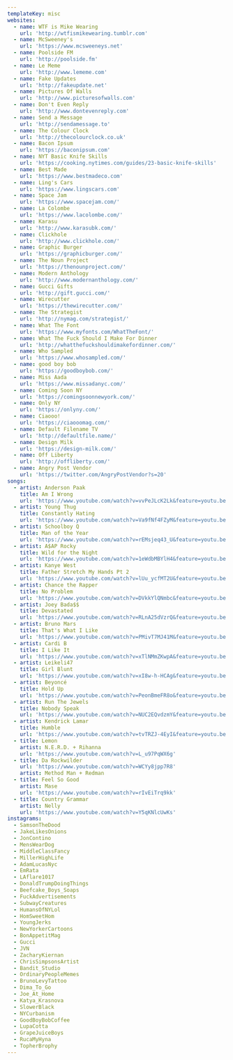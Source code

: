 ```yaml
---
templateKey: misc
websites:
  - name: WTF is Mike Wearing
    url: 'http://wtfismikewearing.tumblr.com'
  - name: McSweeney's
    url: 'https://www.mcsweeneys.net'
  - name: Poolside FM
    url: 'http://poolside.fm'
  - name: Le Meme
    url: 'http://www.lememe.com'
  - name: Fake Updates
    url: 'http://fakeupdate.net'
  - name: Pictures Of Walls
    url: 'http://www.picturesofwalls.com'
  - name: Don't Even Reply
    url: 'http://www.dontevenreply.com'
  - name: Send a Message
    url: 'http://sendamessage.to'
  - name: The Colour Clock
    url: 'http://thecolourclock.co.uk'
  - name: Bacon Ipsum
    url: 'https://baconipsum.com'
  - name: NYT Basic Knife Skills
    url: 'https://cooking.nytimes.com/guides/23-basic-knife-skills'
  - name: Best Made
    url: 'https://www.bestmadeco.com'
  - name: Ling's Cars
    url: 'https://www.lingscars.com'
  - name: Space Jam
    url: 'https://www.spacejam.com/'
  - name: La Colombe
    url: 'https://www.lacolombe.com/'
  - name: Karasu
    url: 'http://www.karasubk.com/'
  - name: Clickhole
    url: 'http://www.clickhole.com/'
  - name: Graphic Burger
    url: 'https://graphicburger.com/'
  - name: The Noun Project
    url: 'https://thenounproject.com/'
  - name: Modern Anthology
    url: 'http://www.modernanthology.com/'
  - name: Gucci Gifts
    url: 'http://gift.gucci.com/'
  - name: Wirecutter
    url: 'https://thewirecutter.com/'
  - name: The Strategist
    url: 'http://nymag.com/strategist/'
  - name: What The Font
    url: 'https://www.myfonts.com/WhatTheFont/'
  - name: What The Fuck Should I Make For Dinner
    url: 'http://whatthefuckshouldimakefordinner.com/'
  - name: Who Sampled
    url: 'https://www.whosampled.com/'
  - name: good boy bob
    url: 'https://goodboybob.com/'
  - name: Miss Aada
    url: 'https://www.missadanyc.com/'
  - name: Coming Soon NY
    url: 'https://comingsoonnewyork.com/'
  - name: Only NY
    url: 'https://onlyny.com/'
  - name: Ciaooo!
    url: 'https://ciaooomag.com/'
  - name: Default Filename TV
    url: 'http://defaultfile.name/'
  - name: Design Milk
    url: 'https://design-milk.com/'
  - name: Off Liberty
    url: 'http://offliberty.com/'
  - name: Angry Post Vendor
    url: 'https://twitter.com/AngryPostVendor?s=20'
songs:
  - artist: Anderson Paak
    title: Am I Wrong
    url: 'https://www.youtube.com/watch?v=vvPeJLcK2Lk&feature=youtu.be'
  - artist: Young Thug
    title: Constantly Hating
    url: 'https://www.youtube.com/watch?v=Va9fNf4FZyM&feature=youtu.be'
  - artist: Schoolboy Q
    title: Man of the Year
    url: 'https://www.youtube.com/watch?v=rEMsjeq43_U&feature=youtu.be'
  - artist: A$AP Rocky
    title: Wild for the Night
    url: 'https://www.youtube.com/watch?v=1eWdbMBYlH4&feature=youtu.be'
  - artist: Kanye West
    title: Father Stretch My Hands Pt 2
    url: 'https://www.youtube.com/watch?v=lUu_ycfMT2U&feature=youtu.be'
  - artist: Chance the Rapper
    title: No Problem
    url: 'https://www.youtube.com/watch?v=DVkkYlQNmbc&feature=youtu.be'
  - artist: Joey Bada$$
    title: Devastated
    url: 'https://www.youtube.com/watch?v=RLnA25dVzrQ&feature=youtu.be'
  - artist: Bruno Mars
    title: That's What I Like
    url: 'https://www.youtube.com/watch?v=PMivT7MJ41M&feature=youtu.be'
  - artist: Cardi B
    title: I Like It
    url: 'https://www.youtube.com/watch?v=xTlNMmZKwpA&feature=youtu.be'
  - artist: Leikeli47
    title: Girl Blunt
    url: 'https://www.youtube.com/watch?v=xI8w-h-HCAg&feature=youtu.be'
  - artist: Beyoncé
    title: Hold Up
    url: 'https://www.youtube.com/watch?v=PeonBmeFR8o&feature=youtu.be'
  - artist: Run The Jewels
    title: Nobody Speak
    url: 'https://www.youtube.com/watch?v=NUC2EQvdzmY&feature=youtu.be'
  - artist: Kendrick Lamar
    title: Humble
    url: 'https://www.youtube.com/watch?v=tvTRZJ-4EyI&feature=youtu.be'
  - title: Lemon
    artist: N.E.R.D. + Rihanna
    url: 'https://www.youtube.com/watch?v=L_u97PqWX6g'
  - title: Da Rockwilder
    url: 'https://www.youtube.com/watch?v=WCYy8jpp7R8'
    artist: Method Man + Redman
  - title: Feel So Good
    artist: Mase
    url: 'https://www.youtube.com/watch?v=rIvEiTrq9kk'
  - title: Country Grammar
    artist: Nelly
    url: 'https://www.youtube.com/watch?v=Y5qKNlcUwKs'
instagrams:
  - SamsonTheDood
  - JakeLikesOnions
  - JonContino
  - MensWearDog
  - MiddleClassFancy
  - MillerHighLife
  - AdamLucasNyc
  - EmRata
  - LAflare1017
  - DonaldTrumpDoingThings
  - Beefcake_Boys_Soaps
  - FuckAdvertisements
  - SubwayCreatures
  - HumansOfNYLol
  - HomSweetHom
  - YoungJerks
  - NewYorkerCartoons
  - BonAppetitMag
  - Gucci
  - JVN
  - ZacharyKiernan
  - ChrisSimpsonsArtist
  - Bandit_Studio
  - OrdinaryPeopleMemes
  - BrunoLevyTattoo
  - Dima_To_Go
  - Joe_At_Home
  - Katya_Krasnova
  - SlowerBlack
  - NYCurbanism
  - GoodBoyBobCoffee
  - LupaCotta
  - GrapeJuiceBoys
  - RucaMyHyna
  - TopherBrophy
---
```

